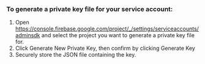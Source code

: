 ### To generate a private key file for your service account:

1. Open https://console.firebase.google.com/project/_/settings/serviceaccounts/adminsdk and select the project you want to generate a private key file for.
2. Click Generate New Private Key, then confirm by clicking Generate Key
3. Securely store the JSON file containing the key.

